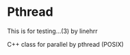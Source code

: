Pthread
=======

This is for testing...(3)        by linehrr

C++ class for parallel by pthread (POSIX)

